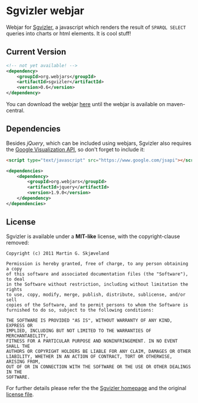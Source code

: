 # Sgvizler webjar

Webjar for [Sgvizler][1], a javascript which renders the result of `SPARQL SELECT` queries into charts or html elements. It is cool stuff!

## Current Version

```xml
<!-- not yet available! -->
<dependency>
    <groupId>org.webjars</groupId>
    <artifactId>sgvizler</artifactId>
    <version>0.6</version>
</dependency>
```

You can download the webjar [here](https://github.com/ja-fra/sgvizler-webjar/releases/tag/v0.6)
until the webjar is available on maven-central.

## Dependencies

Besides *jQuery*, which can be included using webjars, Sgvizler also requires the [Google Visualization API][2], so don't forget to include it:

```html
<script type="text/javascript" src="https://www.google.com/jsapi"></script>
```

```xml
<dependencies>
    <dependency>
        <groupId>org.webjars</groupId>
        <artifactId>jquery</artifactId>
        <version>1.9.0</version>
    </dependency>
</dependencies>
```

## License

Sgvizler is available under a **MIT-like** license, with the copyright-clause removed:

```
Copyright (c) 2011 Martin G. Skjæveland

Permission is hereby granted, free of charge, to any person obtaining a copy
of this software and associated documentation files (the "Software"), to deal
in the Software without restriction, including without limitation the rights
to use, copy, modify, merge, publish, distribute, sublicense, and/or sell
copies of the Software, and to permit persons to whom the Software is
furnished to do so, subject to the following conditions:

THE SOFTWARE IS PROVIDED "AS IS", WITHOUT WARRANTY OF ANY KIND, EXPRESS OR
IMPLIED, INCLUDING BUT NOT LIMITED TO THE WARRANTIES OF MERCHANTABILITY,
FITNESS FOR A PARTICULAR PURPOSE AND NONINFRINGEMENT. IN NO EVENT SHALL THE
AUTHORS OR COPYRIGHT HOLDERS BE LIABLE FOR ANY CLAIM, DAMAGES OR OTHER
LIABILITY, WHETHER IN AN ACTION OF CONTRACT, TORT OR OTHERWISE, ARISING FROM,
OUT OF OR IN CONNECTION WITH THE SOFTWARE OR THE USE OR OTHER DEALINGS IN THE
SOFTWARE.
```

For further details please refer the the [Sgvizler homepage][1] 
and the original [license file](http://dev.data2000.no/sgvizler/browser/release/0.6/LICENSE).


[1]: http://dev.data2000.no/sgvizler/
[2]: https://developers.google.com/chart/interactive/docs/reference
